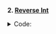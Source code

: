 **2. [Reverse Int](https://leetcode.com/explore/interview/card/top-interview-questions-easy/127/strings/880/)**

<details><summary>Code:</summary>

```cpp
class Solution {
public:
    int reverse(int x) {
        int ans(0);
        while(x){
            bool noOverflow = (ans > INT_MAX/10) or (ans < INT_MIN/10);
            if(noOverflow){
                return 0;
            }
            ans = ans*10 + x%10;
            x = x/10;
        }
        return ans;
    }
};
```

</details>
